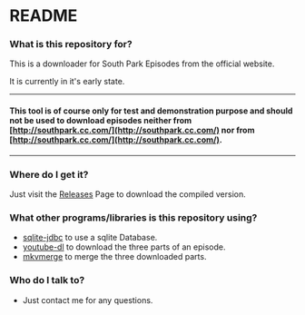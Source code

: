 # README #



### What is this repository for? ###
This is a downloader for South Park Episodes from the official website.

It is currently in it's early state.

------------------------------------

#### This tool is of course only for test and demonstration purpose and should not be used to download episodes neither from [http://southpark.cc.com/](http://southpark.cc.com/) nor from [http://southpark.cc.com/](http://southpark.cc.com/). ####

------------------------------------

### Where do I get it? ###

Just visit the [Releases](https://github.com/flokol120/South-Park-Downloader/releases/tag/v0.5) Page to download the compiled version.

### What other programs/libraries is this repository using? ###

* [sqlite-jdbc](https://github.com/xerial/sqlite-jdbc) to use a sqlite Database.
* [youtube-dl](https://rg3.github.io/youtube-dl/) to download the three parts of an episode.
* [mkvmerge](https://mkvtoolnix.download/doc/mkvmerge.html) to merge the three downloaded parts.

### Who do I talk to? ###

* Just contact me for any questions.
